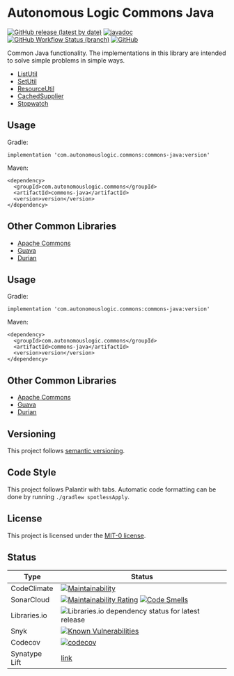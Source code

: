 # Autonomous Logic Commons Java

[![GitHub release (latest by date)](https://img.shields.io/github/v/release/autonomouslogic/commons-java)](https://github.com/autonomouslogic/commons-java/releases)
[![javadoc](https://javadoc.io/badge2/com.autonomouslogic.commons/commons-java/javadoc.svg)](https://javadoc.io/doc/com.autonomouslogic.commons/commons-java)
[![GitHub Workflow Status (branch)](https://img.shields.io/github/workflow/status/autonomouslogic/commons-java/Test/main)](https://github.com/autonomouslogic/commons-java/actions)
[![GitHub](https://img.shields.io/github/license/autonomouslogic/commons-java)](https://spdx.org/licenses/MIT-0.html)

Common Java functionality.
The implementations in this library are intended to solve simple problems in simple ways.

* [ListUtil](https://github.com/autonomouslogic/commons-java/blob/main/src/main/java/com/autonomouslogic/commons/ListUtil.java)
* [SetUtil](https://github.com/autonomouslogic/commons-java/blob/main/src/main/java/com/autonomouslogic/commons/SetUtil.java)
* [ResourceUtil](https://github.com/autonomouslogic/commons-java/blob/main/src/main/java/com/autonomouslogic/commons/ResourceUtil.java)
* [CachedSupplier](https://github.com/autonomouslogic/commons-java/blob/main/src/main/java/com/autonomouslogic/commons/cache/CachedSupplier.java)
* [Stopwatch](https://github.com/autonomouslogic/commons-java/blob/main/src/main/java/com/autonomouslogic/commons/Stopwatch.java)

## Usage

Gradle:
```
implementation 'com.autonomouslogic.commons:commons-java:version'
```

Maven:
```
<dependency>
  <groupId>com.autonomouslogic.commons</groupId>
  <artifactId>commons-java</artifactId>
  <version>version</version>
</dependency>
```

## Other Common Libraries

* [Apache Commons](https://commons.apache.org/)
* [Guava](https://github.com/google/guava)
* [Durian](https://github.com/diffplug/durian)

## Usage

Gradle:
```
implementation 'com.autonomouslogic.commons:commons-java:version'
```

Maven:
```
<dependency>
  <groupId>com.autonomouslogic.commons</groupId>
  <artifactId>commons-java</artifactId>
  <version>version</version>
</dependency>
```

## Other Common Libraries

* [Apache Commons](https://commons.apache.org/)
* [Guava](https://github.com/google/guava)
* [Durian](https://github.com/diffplug/durian)

## Versioning
This project follows [semantic versioning](https://semver.org/).

## Code Style
This project follows Palantir with tabs.
Automatic code formatting can be done by running `./gradlew spotlessApply`.

## License
This project is licensed under the [MIT-0 license](https://spdx.org/licenses/MIT-0.html).

## Status
| Type          | Status                                                                                                                                                                                                                                                                                                                                                                                                            |
|---------------|-------------------------------------------------------------------------------------------------------------------------------------------------------------------------------------------------------------------------------------------------------------------------------------------------------------------------------------------------------------------------------------------------------------------|
| CodeClimate   | [![Maintainability](https://api.codeclimate.com/v1/badges/28e13c606dc431c7a1fa/maintainability)](https://codeclimate.com/github/autonomouslogic/commons-java/maintainability)                                                                                                                                                                                                                                     |
| SonarCloud    | [![Maintainability Rating](https://sonarcloud.io/api/project_badges/measure?project=autonomouslogic_commons-java&metric=sqale_rating)](https://sonarcloud.io/summary/new_code?id=autonomouslogic_commons-java) [![Code Smells](https://sonarcloud.io/api/project_badges/measure?project=autonomouslogic_commons-java&metric=code_smells)](https://sonarcloud.io/summary/new_code?id=autonomouslogic_commons-java) |
| Libraries.io  | ![Libraries.io dependency status for latest release](https://img.shields.io/librariesio/release/maven/com.autonomouslogic.commons:commons-java)                                                                                                                                                                                                                                                                   |
| Snyk          | [![Known Vulnerabilities](https://snyk.io/test/github/autonomouslogic/commons-java/badge.svg)](https://snyk.io/test/github/autonomouslogic/commons-java)                                                                                                                                                                                                                                                          |
| Codecov       | [![codecov](https://codecov.io/gh/autonomouslogic/commons-java/branch/main/graph/badge.svg?token=C5CO3GPGV3)](https://codecov.io/gh/autonomouslogic/commons-java)                                                                                                                                                                                                                                                 |
| Synatype Lift | [link](https://lift.sonatype.com/)                                                                                                                                                                                                                                                                                                                                                                                |
